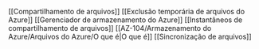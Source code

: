 [[Compartilhamento de arquivos]]
[[Exclusão temporária de arquivos do Azure]]
[[Gerenciador de armazenamento do Azure]]
[[Instantâneos de compartilhamento de arquivos]]
[[AZ-104/Armazenamento do Azure/Arquivos do Azure/O que é|O que é]]
[[Sincronização de arquivos]]
